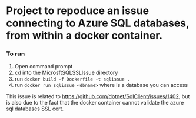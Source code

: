 # Project to repoduce an issue connecting to Azure SQL databases, from within a docker container.


### To run
1) Open command prompt
2) cd into the MicrosftSQLSSLIssue directory
3) run `docker build -f Dockerfile -t sqlissue .` 
4) run `docker run sqlissue <dbname>` where <dbname> is a database you can access

This issue is related to https://github.com/dotnet/SqlClient/issues/1402,
but is also due to the fact that the docker container cannot validate the azure sql databases SSL cert.